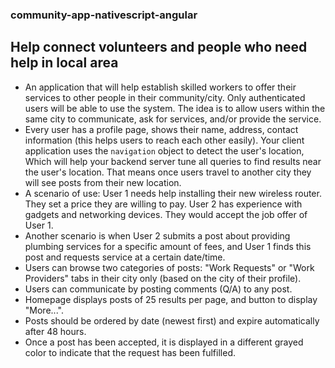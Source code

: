 ### community-app-nativescript-angular

## Help connect volunteers and people who need help in local area

* An application that will help establish skilled workers to offer their services to other people in their community/city. Only authenticated users will be able to use the system. The idea is to allow users within the same city to communicate, ask for services, and/or provide the service.
* Every user has a profile page, shows their name, address, contact information (this helps users to reach each other easily). Your client application uses the `navigation` object to detect the user's location, Which will help your backend server tune all queries to find results near the user's location. That means once users travel to another city they will see posts from their new location.
* A scenario of use: User 1 needs help installing their new wireless router. They set a price they are willing to pay. User 2 has experience with gadgets and networking devices. They would accept the job offer of User 1.
* Another scenario is when User 2 submits a post about providing plumbing services for a specific amount of fees, and User 1 finds this post and requests service at a certain date/time.
* Users can browse two categories of posts: "Work Requests" or "Work Providers" tabs in their city only (based on the city of their profile). 
* Users can communicate by posting comments (Q/A)  to any post.
* Homepage displays posts of 25 results per page, and button to display "More...".
* Posts should be ordered by date (newest first) and expire automatically after 48 hours.
* Once a post has been accepted, it is displayed in a different grayed color to indicate that the request has been fulfilled.
